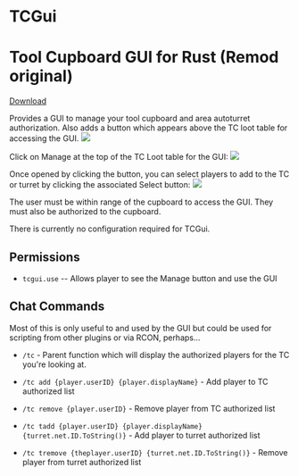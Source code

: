 # TCGui
# Tool Cupboard GUI for Rust (Remod original)

[Download](https://code.remod.org/TCGui.cs)

Provides a GUI to manage your tool cupboard and area autoturret authorization.  Also adds a button which appears above the TC loot table for accessing the GUI.
![](https://i.imgur.com/XknT4uc.png)

Click on Manage at the top of the TC Loot table for the GUI:
![](https://i.imgur.com/IvKZtYm.png)

Once opened by clicking the button, you can select players to add to the TC or turret by clicking the associated Select button:
![](https://i.imgur.com/xf3kRgH.png)

The user must be within range of the cupboard to access the GUI.  They must also be authorized to the cupboard.

There is currently no configuration required for TCGui.

## Permissions

- `tcgui.use` -- Allows player to see the Manage button and use the GUI

## Chat Commands
Most of this is only useful to and used by the GUI but could be used for scripting from other plugins or via RCON, perhaps...

- `/tc` - Parent function which will display the authorized players for the TC you're looking at.

- `/tc add {player.userID} {player.displayName}` - Add player to TC authorized list
- `/tc remove {player.userID}` - Remove player from TC authorized list
- `/tc tadd {player.userID} {player.displayName} {turret.net.ID.ToString()}` - Add player to turret authorized list
- `/tc tremove {theplayer.userID} {turret.net.ID.ToString()}` - Remove player from turret authorized list
